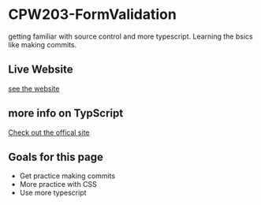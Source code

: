 # CPW203-FormValidation
getting familiar with source control and more typescript. Learning the bsics like making commits.
## Live Website
[see the website](emilybalesprogramming.github.io)

## more info on TypScript 
[Check out the offical site](https://www.typescriptlang.org/)

## Goals for this page
* Get practice making commits
* More practice with CSS
* Use more typescript
